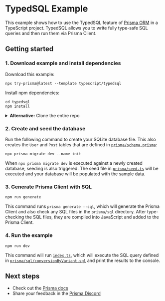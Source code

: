 # TypedSQL Example

This example shows how to use the TypedSQL feature of [Prisma ORM](https://www.prisma.io/docs/orm/overview/introduction/what-is-prisma) in a TypeScript project. TypedSQL allows you to write fully type-safe SQL queries and then run them via Prisma Client.

## Getting started

### 1. Download example and install dependencies

Download this example:

```
npx try-prisma@latest --template typescript/typedsql
```

Install npm dependencies:

```
cd typedsql
npm install
```

<details><summary><strong>Alternative:</strong> Clone the entire repo</summary>

Clone this repository:

```
git clone git@github.com:prisma/prisma-examples.git --depth=1
```

Install npm dependencies:

```
cd prisma-examples/typescript/typedsql
npm install
```

</details>

### 2. Create and seed the database

Run the following command to create your SQLite database file. This also creates the `User` and `Post` tables that are defined in [`prisma/schema.prisma`](./prisma/schema.prisma):

```
npx prisma migrate dev --name init
```

When `npx prisma migrate dev` is executed against a newly created database, seeding is also triggered. The seed file in [`prisma/seed.ts`](./prisma/seed.ts) will be executed and your database will be populated with the sample data.

### 3. Generate Prisma Client with SQL

```
npm run generate
```

This command runs `prisma generate --sql`, which will generate the Prisma Client and also check any SQL files in the `prisma/sql` directory. After type-checking the SQL files, they are compiled into JavaScript and added to the Prisma Client.

### 4. Run the example

```
npm run dev
```

This command will run [`index.ts`](./index.ts), which will execute the SQL query defined in [`prisma/sql/conversionByVariant.sql`](./prisma/sql/conversionByVariant.sql) and print the results to the console.

## Next steps

- Check out the [Prisma docs](https://www.prisma.io/docs)
- Share your feedback in the [Prisma Discord](https://pris.ly/discord)
